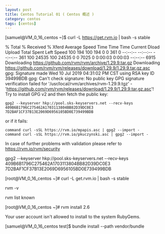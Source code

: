 ```yaml
---
layout: post
title: Centos Tutorial 01 ( Centos 概述 ) 
category: centos
tags: [centos]
---
```


[samuel@VM_0_16_centos ~]$ curl -L https://get.rvm.io | bash -s stable

  % Total    % Received % Xferd  Average Speed   Time    Time     Time  Current
                                 Dload  Upload   Total   Spent    Left  Speed
100   194  100   194    0     0    361      0 --:--:-- --:--:-- --:--:--   361
100 24535  100 24535    0     0   7025      0  0:00:03  0:00:03 --:--:--  6915
Downloading https://github.com/rvm/rvm/archive/1.29.9.tar.gz
Downloading https://github.com/rvm/rvm/releases/download/1.29.9/1.29.9.tar.gz.asc
gpg: Signature made Wed 10 Jul 2019 04:31:02 PM CST using RSA key ID 39499BDB
gpg: Can't check signature: No public key
GPG signature verification failed for '/usr/local/rvm/archives/rvm-1.29.9.tgz' - 'https://github.com/rvm/rvm/releases/download/1.29.9/1.29.9.tar.gz.asc'! Try to install GPG v2 and then fetch the public key:

    gpg2 --keyserver hkp://pool.sks-keyservers.net --recv-keys 409B6B1796C275462A1703113804BB82D39DC0E3 7D2BAF1CF37B13E2069D6956105BD0E739499BDB

or if it fails:

    command curl -sSL https://rvm.io/mpapis.asc | gpg2 --import -
    command curl -sSL https://rvm.io/pkuczynski.asc | gpg2 --import -

In case of further problems with validation please refer to https://rvm.io/rvm/security





gpg2 --keyserver hkp://pool.sks-keyservers.net --recv-keys 409B6B1796C275462A1703113804BB82D39DC0E3 7D2BAF1CF37B13E2069D6956105BD0E739499BDB

[root@VM_0_16_centos ~]# curl -L get.rvm.io | bash -s stable

rvm -v

rvm list known

[root@VM_0_16_centos ~]# rvm install 2.6



Your user account isn't allowed to install to the system RubyGems.


[samuel@VM_0_16_centos test]$ bundle install --path vendor/bundle
